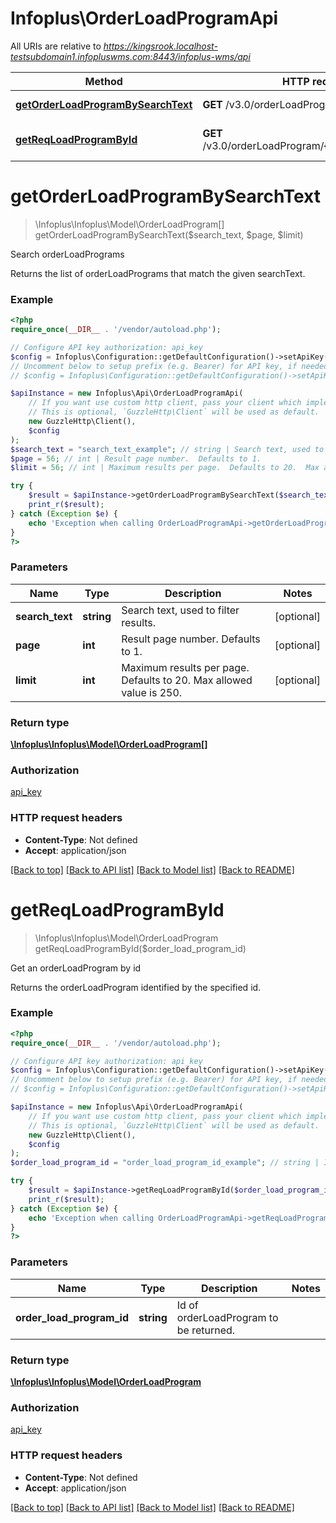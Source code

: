 # Infoplus\OrderLoadProgramApi

All URIs are relative to *https://kingsrook.localhost-testsubdomain1.infopluswms.com:8443/infoplus-wms/api*

Method | HTTP request | Description
------------- | ------------- | -------------
[**getOrderLoadProgramBySearchText**](OrderLoadProgramApi.md#getOrderLoadProgramBySearchText) | **GET** /v3.0/orderLoadProgram/search | Search orderLoadPrograms
[**getReqLoadProgramById**](OrderLoadProgramApi.md#getReqLoadProgramById) | **GET** /v3.0/orderLoadProgram/{orderLoadProgramId} | Get an orderLoadProgram by id


# **getOrderLoadProgramBySearchText**
> \Infoplus\Infoplus\Model\OrderLoadProgram[] getOrderLoadProgramBySearchText($search_text, $page, $limit)

Search orderLoadPrograms

Returns the list of orderLoadPrograms that match the given searchText.

### Example
```php
<?php
require_once(__DIR__ . '/vendor/autoload.php');

// Configure API key authorization: api_key
$config = Infoplus\Configuration::getDefaultConfiguration()->setApiKey('API-Key', 'YOUR_API_KEY');
// Uncomment below to setup prefix (e.g. Bearer) for API key, if needed
// $config = Infoplus\Configuration::getDefaultConfiguration()->setApiKeyPrefix('API-Key', 'Bearer');

$apiInstance = new Infoplus\Api\OrderLoadProgramApi(
    // If you want use custom http client, pass your client which implements `GuzzleHttp\ClientInterface`.
    // This is optional, `GuzzleHttp\Client` will be used as default.
    new GuzzleHttp\Client(),
    $config
);
$search_text = "search_text_example"; // string | Search text, used to filter results.
$page = 56; // int | Result page number.  Defaults to 1.
$limit = 56; // int | Maximum results per page.  Defaults to 20.  Max allowed value is 250.

try {
    $result = $apiInstance->getOrderLoadProgramBySearchText($search_text, $page, $limit);
    print_r($result);
} catch (Exception $e) {
    echo 'Exception when calling OrderLoadProgramApi->getOrderLoadProgramBySearchText: ', $e->getMessage(), PHP_EOL;
}
?>
```

### Parameters

Name | Type | Description  | Notes
------------- | ------------- | ------------- | -------------
 **search_text** | **string**| Search text, used to filter results. | [optional]
 **page** | **int**| Result page number.  Defaults to 1. | [optional]
 **limit** | **int**| Maximum results per page.  Defaults to 20.  Max allowed value is 250. | [optional]

### Return type

[**\Infoplus\Infoplus\Model\OrderLoadProgram[]**](../Model/OrderLoadProgram.md)

### Authorization

[api_key](../../README.md#api_key)

### HTTP request headers

 - **Content-Type**: Not defined
 - **Accept**: application/json

[[Back to top]](#) [[Back to API list]](../../README.md#documentation-for-api-endpoints) [[Back to Model list]](../../README.md#documentation-for-models) [[Back to README]](../../README.md)

# **getReqLoadProgramById**
> \Infoplus\Infoplus\Model\OrderLoadProgram getReqLoadProgramById($order_load_program_id)

Get an orderLoadProgram by id

Returns the orderLoadProgram identified by the specified id.

### Example
```php
<?php
require_once(__DIR__ . '/vendor/autoload.php');

// Configure API key authorization: api_key
$config = Infoplus\Configuration::getDefaultConfiguration()->setApiKey('API-Key', 'YOUR_API_KEY');
// Uncomment below to setup prefix (e.g. Bearer) for API key, if needed
// $config = Infoplus\Configuration::getDefaultConfiguration()->setApiKeyPrefix('API-Key', 'Bearer');

$apiInstance = new Infoplus\Api\OrderLoadProgramApi(
    // If you want use custom http client, pass your client which implements `GuzzleHttp\ClientInterface`.
    // This is optional, `GuzzleHttp\Client` will be used as default.
    new GuzzleHttp\Client(),
    $config
);
$order_load_program_id = "order_load_program_id_example"; // string | Id of orderLoadProgram to be returned.

try {
    $result = $apiInstance->getReqLoadProgramById($order_load_program_id);
    print_r($result);
} catch (Exception $e) {
    echo 'Exception when calling OrderLoadProgramApi->getReqLoadProgramById: ', $e->getMessage(), PHP_EOL;
}
?>
```

### Parameters

Name | Type | Description  | Notes
------------- | ------------- | ------------- | -------------
 **order_load_program_id** | **string**| Id of orderLoadProgram to be returned. |

### Return type

[**\Infoplus\Infoplus\Model\OrderLoadProgram**](../Model/OrderLoadProgram.md)

### Authorization

[api_key](../../README.md#api_key)

### HTTP request headers

 - **Content-Type**: Not defined
 - **Accept**: application/json

[[Back to top]](#) [[Back to API list]](../../README.md#documentation-for-api-endpoints) [[Back to Model list]](../../README.md#documentation-for-models) [[Back to README]](../../README.md)


